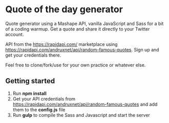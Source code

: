 # Quote of the day generator
Quote generator using a Mashape API, vanilla JavaScript and Sass for a bit of a coding warmup. Get a quote and share it directly to your Twitter account.

API from the https://rapidapi.com/ marketplace using https://rapidapi.com/andruxnet/api/random-famous-quotes. Sign up and get your credentials there.

Feel free to clone/fork/use for your own practice or whatever else.
## Getting started

1. Run **npm install** 
2. Get your API credentials from https://rapidapi.com/andruxnet/api/random-famous-quotes and add them to the **config.js** file
2. Run **gulp** to compile the Sass and Javascript and start the server

